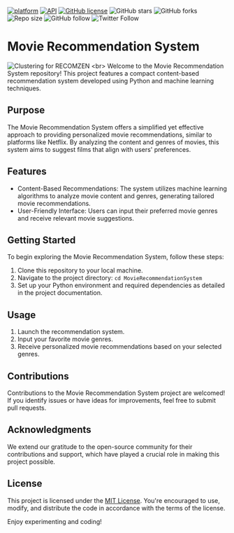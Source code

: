 [![platform](https://img.shields.io/badge/platform-Android-yellow.svg)](https://www.android.com)
[![API](https://img.shields.io/badge/API-21%2B-brightgreen.svg?style=flat)](https://android-arsenal.com/api?level=21)
[![GitHub license](https://img.shields.io/badge/License-Apache2.0-blue.svg)](LICENSE)
![GitHub stars](https://img.shields.io/github/stars/Zarak-Shah-ji/RECOMZEN?style=social)
![GitHub forks](https://img.shields.io/github/forks/Zarak-Shah-ji/RECOMZEN?label=Fork&style=social)
![Repo size](https://img.shields.io/github/repo-size/Zarak-Shah-ji/RECOMZEN?style=social)
![GitHub follow](https://img.shields.io/github/followers/Zarak-Shah-ji?label=Follow&style=social)
![Twitter Follow](https://img.shields.io/twitter/follow/Zarak-Shah-ji?label=Twitter&style=social)



# Movie Recommendation System    
  

![Clustering for RECOMZEN]([https://www.example.com](https://medium.com/@zarak.shah.ji/unveiling-patterns-the-art-of-cluster-discovery-in-recommendation-systems-23fa5dd5a30d))
<br>
Welcome to the Movie Recommendation System repository! This project features a compact content-based recommendation system developed using Python and machine learning techniques.


## Purpose

The Movie Recommendation System offers a simplified yet effective approach to providing personalized movie recommendations, similar to platforms like Netflix. By analyzing the content and genres of movies, this system aims to suggest films that align with users' preferences.

## Features

- Content-Based Recommendations: The system utilizes machine learning algorithms to analyze movie content and genres, generating tailored movie recommendations.
- User-Friendly Interface: Users can input their preferred movie genres and receive relevant movie suggestions.

## Getting Started

To begin exploring the Movie Recommendation System, follow these steps:

1. Clone this repository to your local machine.
2. Navigate to the project directory: `cd MovieRecommendationSystem`
3. Set up your Python environment and required dependencies as detailed in the project documentation.

## Usage

1. Launch the recommendation system.
2. Input your favorite movie genres.
3. Receive personalized movie recommendations based on your selected genres.

## Contributions

Contributions to the Movie Recommendation System project are welcomed! If you identify issues or have ideas for improvements, feel free to submit pull requests.

## Acknowledgments

We extend our gratitude to the open-source community for their contributions and support, which have played a crucial role in making this project possible.

## License

This project is licensed under the [MIT License](LICENSE). You're encouraged to use, modify, and distribute the code in accordance with the terms of the license.

 Enjoy experimenting and coding!
